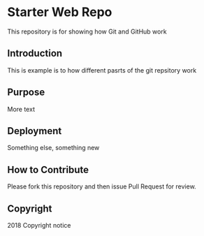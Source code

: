 # Starter Web Repo

This repository is for showing how Git and GitHub work
## Introduction
This is example is to how different pasrts of the git repsitory work
## Purpose
More text
## Deployment
Something else, something new
## How to Contribute
Please fork this repository and then issue Pull Request for review.
## Copyright


2018 Copyright notice